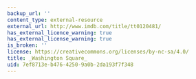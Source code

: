 ```yaml
---
backup_url: ''
content_type: external-resource
external_url: http://www.imdb.com/title/tt0120481/
has_external_licence_warning: true
has_external_license_warning: true
is_broken: ''
license: https://creativecommons.org/licenses/by-nc-sa/4.0/
title: _Washington Square_
uid: 7ef8713e-b476-4250-9a0b-2da193f7f348
---
```

